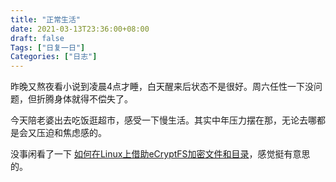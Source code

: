```yaml
---
title: "正常生活"
date: 2021-03-13T23:36:00+08:00
draft: false
Tags: ["日复一日"]
Categories: ["日志"]
---
```


昨晚又熬夜看小说到凌晨4点才睡，白天醒来后状态不是很好。周六任性一下没问题，但折腾身体就得不偿失了。

今天陪老婆出去吃饭逛超市，感受一下慢生活。其实中年压力摆在那，无论去哪都是会又压迫和焦虑感的。

没事闲看了一下 [如何在Linux上借助eCryptFS加密文件和目录](https://tlanyan.me/use-ecryptfs-to-encrypt-file-on-linux/)，感觉挺有意思的。